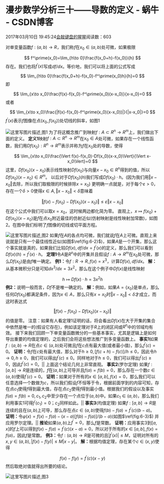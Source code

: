 
# 漫步数学分析三十——导数的定义 - 蜗牛 - CSDN博客


2017年03月10日 19:45:24[会敲键盘的猩猩](https://me.csdn.net/u010182633)阅读数：603


对单变量函数$f:(a,b)\to R$，我们称$f$在$x_0\in(a,b)$处可微，如果极限

$$
f^\prime(x_0)=\lim_{h\to 0}\frac{f(x_0+h)-f(x_0)}{h}
$$
存在。我们也将$f^\prime(x)$写成$df/dx$。等价地，我们可以将上面的公式写成

$$
\lim_{h\to 0}\frac{f(x_0+h)-f(x_0)-f^\prime(x_0)h}{h}=0
$$
即

$$
\lim_{x\to x_0}\frac{f(x)-f(x_0)-f^\prime(x_0)(x-x_0)}{x-x_0}=0
$$
或者

$$
\lim_{x\to x_0}\frac{|f(x)-f(x_0)-f^\prime(x_0)(x-x_0))|}{|x-x_0|}=0
$$
$f^\prime(x)$表示$f$图像在点$(x_0,f(x_0))$处切线的斜率，如图1

![这里写图片描述](https://img-blog.csdn.net/20170310194159911?watermark/2/text/aHR0cDovL2Jsb2cuY3Nkbi5uZXQvdTAxMDE4MjYzMw==/font/5a6L5L2T/fontsize/400/fill/I0JBQkFCMA==/dissolve/70/gravity/SouthEast)[ ](https://img-blog.csdn.net/20170310194159911?watermark/2/text/aHR0cDovL2Jsb2cuY3Nkbi5uZXQvdTAxMDE4MjYzMw==/font/5a6L5L2T/fontsize/400/fill/I0JBQkFCMA==/dissolve/70/gravity/SouthEast)
图1
为了将这概念推广到映射$f:A\subset R^n\to R^m$上，我们做出下面的定义。
$\textbf{定义1}$映射$f:A\subset R^n\to R^m$在$x_0\in A$处可微，如果存在一个线性函数，我们用$Df(x_0):R^n\to R^m$表示并称为$f$在$x_0$处的导数，使得

$$
\lim_{x\to x_0}\frac{\Vert f(x)-f(x_0)-Df(x_0)(x-x_0)\Vert}{\Vert x-x_0\Vert}=0
$$
这里，$Df(x_0)(x-x_0)$表示线性映射$Df(x_0)$与向量$x-x_0\in R^n$得到的值，所以$Df(x_0)(x-x_0)\in R^m$。 以后对于$Df(x_0)(h)$我们写成$Df(x_0)\cdot h$。(因为我们用$\Vert x-x_0\Vert$去除，所以我们取极限的时候排除$x=x_0$)
更明确一点就是，对于每个$\varepsilon>0$，存在一个$\delta>0$使得$x\in A,\Vert x-x_0\Vert<\delta$意味着

$$
\Vert f(x)-f(x_0)-Df(x_0)(x-x_0)\Vert\leq\varepsilon\Vert x-x_0\Vert
$$
在这个公式中我们可以取$x=x_0$，这时候两边都化简为零。
直观上，$x\mapsto f(x_0)+Df(x_0)(x-x_0)$是$f$在点$x_0$附近最佳的仿射近似(仿射映射是线性映射加常数)，如图2。在图中我们标明了$f$图像的切线或切平面方程。

![这里写图片描述](https://img-blog.csdn.net/20170310194238694?watermark/2/text/aHR0cDovL2Jsb2cuY3Nkbi5uZXQvdTAxMDE4MjYzMw==/font/5a6L5L2T/fontsize/400/fill/I0JBQkFCMA==/dissolve/70/gravity/SouthEast)[ ](https://img-blog.csdn.net/20170310194238694?watermark/2/text/aHR0cDovL2Jsb2cuY3Nkbi5uZXQvdTAxMDE4MjYzMw==/font/5a6L5L2T/fontsize/400/fill/I0JBQkFCMA==/dissolve/70/gravity/SouthEast)
图2
如果$f$在$A$的各点均可微，我们就说$f$在$A$上可微。直观上来说就是只有一个最佳线性近似(如图$\ref{fig:6-2}$)，如果$A$是一个开集，那么这个事实就是真的，如果我们比较$Df(x),df/dx=f^\prime(x)$的定义，那么我们可以看到$Df(x)(h)=f^\prime(x)\cdot h$。
$\textbf{定理1}$令$A$是$R^n$中的开集并且假设$f:A\to R^m$在$x_0$处可微，那么$Df(x_0)$是由$f$唯一确定。
$\textbf{例1：}$令$f:R\to R,f(x)=x^3$，计算$Df(x),df/dx$。
$\textbf{解：}$从基本微积分只是可知$dx^3/dx=3x^2$，那么在这个例子中$Df(x)$是线性映射

$$
h\mapsto Df(x)\cdot h=3x^2h
$$
$\textbf{例2：}$说明一般而言，$Df$不是唯一确定的。
$\textbf{解：}$例如，如果$A=\{x_0\}$是单点，那么任何$Df(x_0)$都满足条件，因为$x\in A$，那么只有$x=x_0$时$\Vert x-x_0\Vert<\delta$才成立，而这时表达式

$$
\Vert f(x)-f(x_0)-Df(x_0)(x-x_0)\Vert
$$
的值是零。
注意：如果有人看定理1证明的话，将会看出$Df(x)$在大于开集的集合中依然是唯一的(假设它存在)，例如该定理对于$R$上的闭区间或$R^n$中的邻域均有效。
接下来我们回顾一下单变量函数微分的一些基本事实，尤其是逻辑上是如何导出重要的均值定理的，之后我们会将这些想法推广到多变量函数上。
$\textbf{事实1}$如果$f:(a,b)\to R$在点$c\in(a,b)$处可微且$f$在$c$点有最大值(或者最小值)，那么$f^\prime(c)=0$。
$\textbf{证明：}$令$f$在$c$处有最大值，那么对于$h\geq0,[f(c+h)-f(c)]/h\leq 0$，因此令$h\to 0,h\geq0$，我们可以得出$f^\prime(c)\leq0$。同样地对于$h\leq0$，我们可以得出$f^\prime(c)\geq0$，因此$f^\prime(c)=0$。$||$
上面这个结论几何上非常直观。
$\textbf{事实2}$(罗尔定理) 如果$f:[a,b]\to R$是连续的，$f$在$(a,b)$上可导并且$f(a)=f(b)=0$，那么存在一个数$c\in(a,b)$使得$f^\prime(c)=0$。
$\textbf{证明：}$如果对于所有的$x\in[a,b],f(x)=0$，那么我们可以任意选择一个数做为$c$，所以我们假设$f$不恒等于令，根据前面学到的内容可知，存在点$c_1$使得$f$得到最大值，存在点$c_2$使得$f$得到最小值。根据我们的假设以及事实$f(a)=f(b)=0,c_1,c_2$中至少存在一个点位于$(a,b)$中。如果$c_1\in(a,b)$，那么我们利用事实1可得$f^\prime(c_1)=0$；$c_2$同样如此。$||$
$\textbf{事实3}$(均值定理) 如果$f:[a,b]\to R$是连续的且在$(a,b)$上可导，那么存在点$c\in(a,b)$使得$f(b)-f(a)=f^\prime(c)(b-a)$。
$\textbf{证明：}$令$\varphi(x)=f(x)-f(a)-(x-a)[f(b)-f(a)]/(b-a)$(如图$\ref{fig:6-3}$) 并应用罗尔定理。$||$
$\textbf{推论}$如果$(a,b)$上$f^\prime=0$，那么$f$是常数。
$\textbf{证明：}$应用事实3到$[a,x]$的$f$上可以得到$f(x)-f(a)=f^\prime(c)(x-a)=0$，所以对于所有的$x\in[a,b],f(x)=f(a)$，因此$f$是常数。
$\textbf{例3：}$令$f:(a,b)\to R$是可微的且$|f^\prime(x)|\leq M$，证明对所有的$x,y\in(a,b),|f(x)-f(y)|\leq M|x-y|$。
$\textbf{解：}$根据均值定理，存在某个$c\in(x,y)$使得

$$
f(x)-f(y)=f^\prime(c)(x-y)
$$
然后取绝对值就得出所要的结论。

![这里写图片描述](https://img-blog.csdn.net/20170310194337211?watermark/2/text/aHR0cDovL2Jsb2cuY3Nkbi5uZXQvdTAxMDE4MjYzMw==/font/5a6L5L2T/fontsize/400/fill/I0JBQkFCMA==/dissolve/70/gravity/SouthEast)[ ](https://img-blog.csdn.net/20170310194337211?watermark/2/text/aHR0cDovL2Jsb2cuY3Nkbi5uZXQvdTAxMDE4MjYzMw==/font/5a6L5L2T/fontsize/400/fill/I0JBQkFCMA==/dissolve/70/gravity/SouthEast)
图3

[
						](https://img-blog.csdn.net/20170310194337211?watermark/2/text/aHR0cDovL2Jsb2cuY3Nkbi5uZXQvdTAxMDE4MjYzMw==/font/5a6L5L2T/fontsize/400/fill/I0JBQkFCMA==/dissolve/70/gravity/SouthEast)
[
	](https://img-blog.csdn.net/20170310194337211?watermark/2/text/aHR0cDovL2Jsb2cuY3Nkbi5uZXQvdTAxMDE4MjYzMw==/font/5a6L5L2T/fontsize/400/fill/I0JBQkFCMA==/dissolve/70/gravity/SouthEast)
